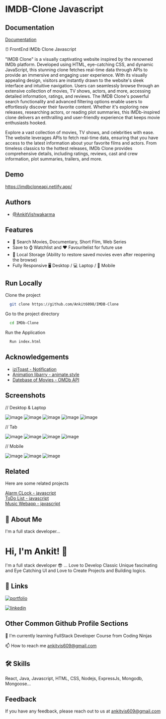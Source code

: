 # IMDB-Clone Javascript

## Documentation

[Documentation](https://linktodocumentation)

⏰ FrontEnd IMDb Clone Javascript

"IMDB Clone" is a visually captivating website inspired by the renowned IMDb platform. Developed using HTML, eye-catching CSS, and dynamic JavaScript, this stunning clone fetches real-time data through APIs to provide an immersive and engaging user experience. With its visually appealing design, visitors are instantly drawn to the website's sleek interface and intuitive navigation. Users can seamlessly browse through an extensive collection of movies, TV shows, actors, and more, accessing detailed information, ratings, and reviews. The IMDB Clone's powerful search functionality and advanced filtering options enable users to effortlessly discover their favorite content. Whether it's exploring new releases, researching actors, or reading plot summaries, this IMDb-inspired clone delivers an enthralling and user-friendly experience that keeps movie enthusiasts hooked.

Explore a vast collection of movies, TV shows, and celebrities with ease. The website leverages APIs to fetch real-time data, ensuring that you have access to the latest information about your favorite films and actors. From timeless classics to the hottest releases, IMDb Clone provides comprehensive details, including ratings, reviews, cast and crew information, plot summaries, trailers, and more.
## Demo

https://imdbcloneapi.netlify.app/
## Authors

- [@AnkitVishwakarma](https://github.com/Ankit6098)


## Features

- 🎦 Search Movies, Documentary, Short Flim, Web Series
- Save to ⌚ Watchlist and ❤️ Favouritelist for future use
- 💾 Local Storage (Ability to restore saved movies even after reopening the browse)
- Fully Responsive 🖥 Desktop / 💻 Laptop / 📱 Mobile
## Run Locally

Clone the project

```bash
  git clone https://github.com/Ankit6098/IMDB-Clone
```

Go to the project directory

```bash
  cd IMDb-Clone
```

Run the Application

```bash
  Run index.html
```



## Acknowledgements

 - [iziToast - Notification](https://izitoast.marcelodolza.com/)
 - [Animation libarry - animate.style](https://animate.style/)
 - [Datebase of Movies - OMDb API](https://www.omdbapi.com/)


## Screenshots

// Desktop & Laptop

![image](https://user-images.githubusercontent.com/92246613/236679352-5e3b6e77-3258-41c3-a405-245810be1f27.png)
![image](https://user-images.githubusercontent.com/92246613/236679356-5f7918e6-3740-48b9-aa67-1ed704baf3d9.png)
![image](https://user-images.githubusercontent.com/92246613/236679359-71cdca8d-a2ab-4bed-9ba4-67c6af5a0b71.png)
![image](https://user-images.githubusercontent.com/92246613/236679365-67bcb101-c435-48a9-a91d-dd5250cbff9d.png)
![image](https://user-images.githubusercontent.com/92246613/236679369-9a96cffe-3fd8-4a6d-b59a-b317a526833b.png)

// Tab

![image](https://user-images.githubusercontent.com/92246613/236679382-45233551-d5bf-40bc-b63e-7b38d4a7530f.png)
![image](https://user-images.githubusercontent.com/92246613/236679388-7acb4b51-26dc-4072-9806-a3bbbb61287a.png)
![image](https://user-images.githubusercontent.com/92246613/236679399-1f7eac2d-69f2-48f6-916e-691af9031c8e.png)
![image](https://user-images.githubusercontent.com/92246613/236679391-ca37a2b3-cfb5-447d-9ecc-1c738cdf0e01.png)

// Mobile

![image](https://user-images.githubusercontent.com/92246613/236679415-ee05d270-9196-4c0c-b444-46bc70fea4e2.png)
![image](https://user-images.githubusercontent.com/92246613/236679477-b7a10b53-f8ff-4246-baca-8db2270c773f.png)
![image](https://user-images.githubusercontent.com/92246613/236679422-5301cc43-e1aa-4142-ac5e-d729af80513d.png)


## Related

Here are some related projects

[Alarm CLock - javascript](https://github.com/Ankit6098/Todos-nodejs)\
[ToDo List - javascript](https://github.com/Ankit6098/Todos-nodejs)\
[Music Webapp - javascript](https://github.com/Ankit6098/Todos-nodejs)


## 🚀 About Me
I'm a full stack developer...


# Hi, I'm Ankit! 👋

I'm a full stack developer 😎 ... Love to Develop Classic Unique fascinating and Eye Catching UI and Love to Create Projects and Building logics.
## 🔗 Links
[![portfolio](https://img.shields.io/badge/my_portfolio-000?style=for-the-badge&logo=ko-fi&logoColor=white)](https://ankithub.me/Resume/)

[![linkedin](https://img.shields.io/badge/linkedin-0A66C2?style=for-the-badge&logo=linkedin&logoColorwhite=)](https://www.linkedin.com/in/ankit-vishwakarma-6531221b0/)


## Other Common Github Profile Sections
🧠 I'm currently learning FullStack Developer Course from Coding Ninjas

📫 How to reach me ankitvis609@gmail.com


## 🛠 Skills
React, Java, Javascript, HTML, CSS, Nodejs, ExpressJs, Mongodb, Mongoose...


## Feedback

If you have any feedback, please reach out to us at ankitvis609@gmail.com

